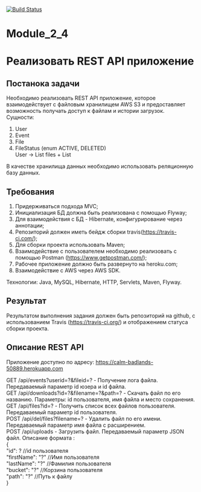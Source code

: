 [![Build Status](https://travis-ci.org/zoom59rus/RestCRUDApplication.svg?branch=master)](https://travis-ci.org/zoom59rus/RestCRUDApplication)

# Module_2_4
# Реализовать REST API приложение

## Постанока задачи
Необходимо реализовать REST API приложение, которое взаимодействует с файловым хранилищем AWS S3 и предоставляет возможность получать доступ к файлам и истории загрузок.  
Сущности:      
1.  User  
2.  Event  
3.  File  
4.  FileStatus (enum ACTIVE, DELETED)  
User -> List<File> files + List<Events>  

В качестве хранилища данных необходимо использовать реляционную базу данных.

## Требования  
1.  Придерживаться подхода MVC;  
2.  Инициализация БД должна быть реализована с помощью Flyway;  
3.  Для взаимодействия с БД - Hibernate, конфигурирование через аннотации;
4.  Репозиторий должен иметь бейдж сборки travis(https://travis-ci.com/);  
4.  Для сборки  проекта использовать Maven;  
5.  Взаимодействие с пользователем необходимо реализовать с помощью Postman (https://www.getpostman.com/);  
6.  Рабочее приложение должно быть развернуто на heroku.com;  
7.  Взаимодействие с AWS через AWS SDK.  

Технологии: Java, MySQL, Hibernate, HTTP, Servlets, Maven, Flyway.   

## Результат 
Результатом выполнения задания должен быть репозиторий на github, с использованием Travis (https://travis-ci.org/) и отображением статуса сборки проекта.  

## Описание REST API
Приложение доступно по адресу: https://calm-badlands-50889.herokuapp.com  
  
GET /api/events?userid=?&fileid=? - Получение лога файла. Передаваемый параметр id юзера и id файла.  
GET /api/downloads?id=?&filename=?&path=? - Скачать файл по его названию. Параметры: id пользователя, имя файла и место сохранения.  
GET /api/files?id=? - Получить список всех файлов пользователя. Передаваемый параметр id пользователя.  
POST /api/del/files?filename=? - Удалить файл по его имени. Передаваемый параметр имя файла с расширением.  
POST /api/uploads - Загрузить файл. Передаваемый параметр JSON файл. Описание формата :  
{  
    "id": ? //id пользователя  
    "firstName": "?" //Имя пользователя  
    "lastName": "?" //Фамилия пользователя  
    "bucket": "?" //Корзина пользователя  
    "path": "?" //Путь к файлу  
}  
